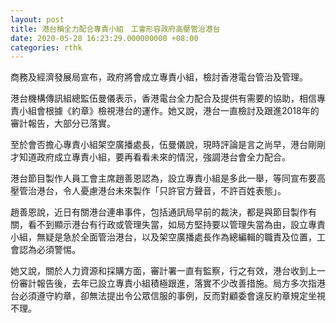```yaml
---
layout: post
title: 港台稱全力配合專責小組　工會形容政府高壓管治港台
date: 2020-05-28 16:23:29.000000000 +08:00
categories: rthk
---
```


商務及經濟發展局宣布，政府將會成立專責小組，檢討香港電台管治及管理。

港台機構傳訊組總監伍曼儀表示，香港電台全力配合及提供有需要的協助，相信專責小組會根據《約章》檢視港台的運作。她又說，港台一直檢討及跟進2018年的審計報告，大部分已落實。

至於會否擔心專責小組架空廣播處長，伍曼儀說，現時評論是言之尚早，港台剛剛才知道政府成立專責小組，要再看看未來的情況，強調港台會全力配合。

港台節目製作人員工會主席趙善恩認為，設立專責小組是多此一舉，等同宣布要高壓管治港台，令人憂慮港台未來製作「只許官方聲音，不許百姓表態」。

趙善恩說，近日有關港台連串事件，包括通訊局早前的裁決，都是與節目製作有關，看不到顯示港台有行政或管理失當，如局方堅持要以管理失當為由，設立專責小組，無疑是急於全面管治港台，以及架空廣播處長作為總編輯的職責及位置，工會認為必須警惕。

她又說，關於人力資源和採購方面，審計署一直有監察，行之有效，港台收到上一份審計報告後，去年已設立專責小組積極跟進，落實不少改善措施。局方多次指港台必須遵守約章，卻無法提出令公眾信服的事例，反而對顧委會違反約章規定坐視不理。
